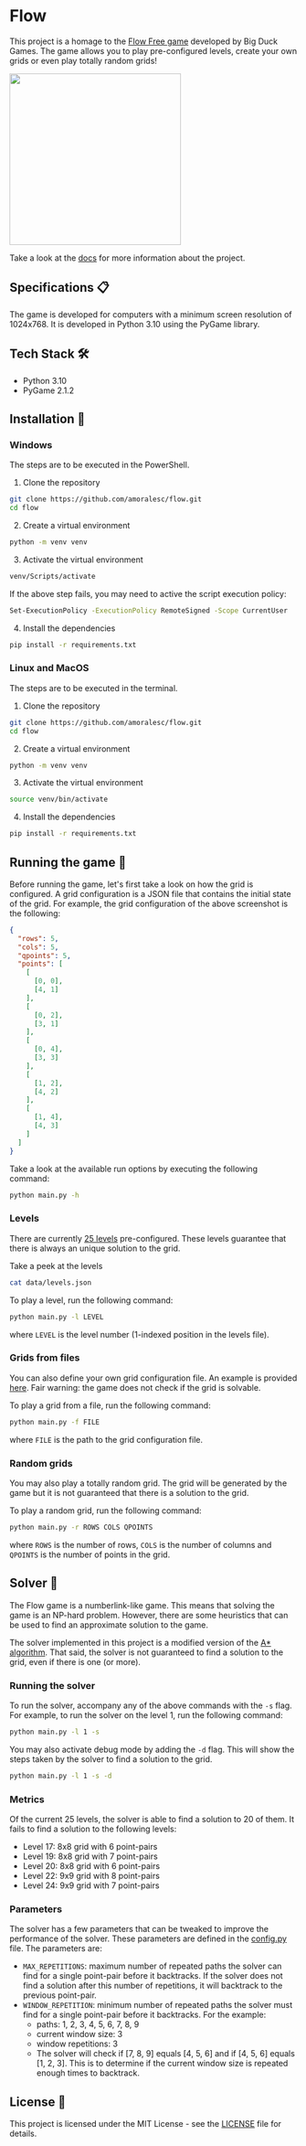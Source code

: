 # Flow

This project is a homage to the [Flow Free game](https://www.bigduckgames.com/flowfree) developed by Big Duck Games. The game allows you to play pre-configured levels, create your own grids or even play totally random grids!

<img src="https://raw.githubusercontent.com/amoralesc/flow/main/docs/img/game_preview.png" width="300">

Take a look at the [docs](/docs/main.pdf) for more information about the project.

## Specifications 📋

The game is developed for computers with a minimum screen resolution of 1024x768. It is developed in Python 3.10 using the PyGame library.

## Tech Stack 🛠️

* Python 3.10
* PyGame 2.1.2

## Installation 🔧

### Windows

The steps are to be executed in the PowerShell.

1. Clone the repository

```bash
git clone https://github.com/amoralesc/flow.git
cd flow
```

2. Create a virtual environment

```bash
python -m venv venv
```

3. Activate the virtual environment

```bash
venv/Scripts/activate
```

If the above step fails, you may need to active the script execution policy:

```bash
Set-ExecutionPolicy -ExecutionPolicy RemoteSigned -Scope CurrentUser
```

4. Install the dependencies

```bash
pip install -r requirements.txt
```

### Linux and MacOS

The steps are to be executed in the terminal.

1. Clone the repository

```bash
git clone https://github.com/amoralesc/flow.git
cd flow
```

2. Create a virtual environment

```bash
python -m venv venv
```

3. Activate the virtual environment

```bash
source venv/bin/activate
```

4. Install the dependencies

```bash
pip install -r requirements.txt
```

## Running the game 🚀

Before running the game, let's first take a look on how the grid is configured. A grid configuration is a JSON file that contains the initial state of the grid. For example, the grid configuration of the above screenshot is the following:

```json
{
  "rows": 5,
  "cols": 5,
  "qpoints": 5,
  "points": [
    [
      [0, 0],
      [4, 1]
    ],
    [
      [0, 2],
      [3, 1]
    ],
    [
      [0, 4],
      [3, 3]
    ],
    [
      [1, 2],
      [4, 2]
    ],
    [
      [1, 4],
      [4, 3]
    ]
  ]
}
```

Take a look at the available run options by executing the following command:

```bash
python main.py -h
```

### Levels

There are currently [25 levels](/data/levels.json) pre-configured. These levels guarantee that there is always an unique solution to the grid.

Take a peek at the levels

```bash
cat data/levels.json
```

To play a level, run the following command:

```bash
python main.py -l LEVEL
```

where `LEVEL` is the level number (1-indexed position in the levels file).

### Grids from files

You can also define your own grid configuration file. An example is provided [here](/data/grid1.json). Fair warning: the game does not check if the grid is solvable.

To play a grid from a file, run the following command:

```bash
python main.py -f FILE
```

where `FILE` is the path to the grid configuration file.

### Random grids

You may also play a totally random grid. The grid will be generated by the game but it is not guaranteed that there is a solution to the grid.

To play a random grid, run the following command:

```bash
python main.py -r ROWS COLS QPOINTS
```

where `ROWS` is the number of rows, `COLS` is the number of columns and `QPOINTS` is the number of points in the grid.

## Solver 🧠

The Flow game is a numberlink-like game. This means that solving the game is an NP-hard problem. However, there are some heuristics that can be used to find an approximate solution to the game.

The solver implemented in this project is a modified version of the [A* algorithm](https://en.wikipedia.org/wiki/A*_search_algorithm). That said, the solver is not guaranteed to find a solution to the grid, even if there is one (or more). 

### Running the solver

To run the solver, accompany any of the above commands with the `-s` flag. For example, to run the solver on the level 1, run the following command:

```bash
python main.py -l 1 -s
```

You may also activate debug mode by adding the `-d` flag. This will show the steps taken by the solver to find a solution to the grid.

```bash
python main.py -l 1 -s -d
```

### Metrics

Of the current 25 levels, the solver is able to find a solution to 20 of them. It fails to find a solution to the following levels:

- Level 17: 8x8 grid with 6 point-pairs
- Level 19: 8x8 grid with 7 point-pairs
- Level 20: 8x8 grid with 6 point-pairs
- Level 22: 9x9 grid with 8 point-pairs
- Level 24: 9x9 grid with 7 point-pairs

### Parameters

The solver has a few parameters that can be tweaked to improve the performance of the solver. These parameters are defined in the [config.py](/utils/config.py) file. The parameters are:

- `MAX_REPETITIONS`: maximum number of repeated paths the solver can find for a single point-pair before it backtracks. If the solver does not find a solution after this number of repetitions, it will backtrack to the previous point-pair.
- `WINDOW_REPETITION`: minimum number of repeated paths the solver must find for a single point-pair before it backtracks. For the example:
  - paths: 1, 2, 3, 4, 5, 6, 7, 8, 9
  - current window size: 3
  - window repetitions: 3
  - The solver will check if [7, 8, 9] equals [4, 5, 6] and if [4, 5, 6] equals [1, 2, 3]. This is to determine if the current window size is repeated enough times to backtrack.

## License 📄

This project is licensed under the MIT License - see the [LICENSE](LICENSE) file for details.
